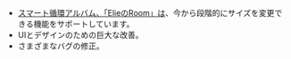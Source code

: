 - [スマート循環アルバム、「ElieのRoom」は](https://vimeo.com/148096687)、今から段階的にサイズを変更できる機能をサポートしています。
- UIとデザインのための巨大な改善。
- さまざまなバグの修正。
